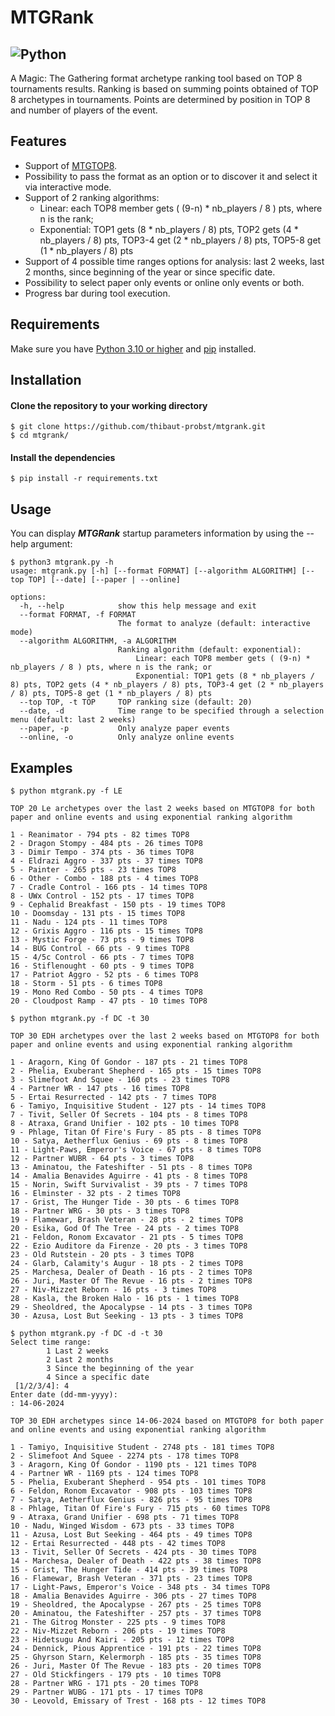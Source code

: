 # MTGRank
![Python](https://img.shields.io/badge/python-3.10%20%7C%203.11%20%7C%203.12-blue)  
---  
A Magic: The Gathering format archetype ranking tool based on TOP 8 tournaments results. Ranking is based on summing points obtained of TOP 8 archetypes in tournaments. Points are determined by position in TOP 8 and number of players of the event.

## Features

* Support of [MTGTOP8](https://mtgtop8.com).
* Possibility to pass the format as an option or to discover it and select it via interactive mode.
* Support of 2 ranking algorithms:
    * Linear: each TOP8 member gets ( (9-n) * nb_players / 8 ) pts, where n is the rank;
    * Exponential: TOP1 gets (8 * nb_players / 8) pts, TOP2 gets (4 * nb_players / 8) pts, TOP3-4 get (2 * nb_players / 8) pts, TOP5-8 get (1 * nb_players / 8) pts
* Support of 4 possible time ranges options for analysis: last 2 weeks, last 2 months, since beginning of the year or since specific date.
* Possibility to select paper only events or online only events or both.
* Progress bar during tool execution.

## Requirements

Make sure you have [Python 3.10 or higher](https://www.python.org/downloads/) and [pip](https://packaging.python.org/en/latest/tutorials/installing-packages/) installed.  

## Installation 

#### Clone the repository to your working directory 
```
$ git clone https://github.com/thibaut-probst/mtgrank.git
$ cd mtgrank/
```
#### Install the dependencies
```
$ pip install -r requirements.txt
```

## Usage 

You can display ***MTGRank*** startup parameters information by using the --help argument: 

```
$ python3 mtgrank.py -h
usage: mtgrank.py [-h] [--format FORMAT] [--algorithm ALGORITHM] [--top TOP] [--date] [--paper | --online]

options:
  -h, --help            show this help message and exit
  --format FORMAT, -f FORMAT
                        The format to analyze (default: interactive mode)
  --algorithm ALGORITHM, -a ALGORITHM
                        Ranking algorithm (default: exponential):
                            Linear: each TOP8 member gets ( (9-n) * nb_players / 8 ) pts, where n is the rank; or
                            Exponential: TOP1 gets (8 * nb_players / 8) pts, TOP2 gets (4 * nb_players / 8) pts, TOP3-4 get (2 * nb_players / 8) pts, TOP5-8 get (1 * nb_players / 8) pts
  --top TOP, -t TOP     TOP ranking size (default: 20)
  --date, -d            Time range to be specified through a selection menu (default: last 2 weeks)
  --paper, -p           Only analyze paper events
  --online, -o          Only analyze online events
```

## Examples
```
$ python mtgrank.py -f LE 

TOP 20 Le archetypes over the last 2 weeks based on MTGTOP8 for both paper and online events and using exponential ranking algorithm

1 - Reanimator - 794 pts - 82 times TOP8
2 - Dragon Stompy - 484 pts - 26 times TOP8
3 - Dimir Tempo - 374 pts - 36 times TOP8
4 - Eldrazi Aggro - 337 pts - 37 times TOP8
5 - Painter - 265 pts - 23 times TOP8
6 - Other - Combo - 188 pts - 4 times TOP8
7 - Cradle Control - 166 pts - 14 times TOP8
8 - UWx Control - 152 pts - 17 times TOP8
9 - Cephalid Breakfast - 150 pts - 19 times TOP8
10 - Doomsday - 131 pts - 15 times TOP8
11 - Nadu - 124 pts - 11 times TOP8
12 - Grixis Aggro - 116 pts - 15 times TOP8
13 - Mystic Forge - 73 pts - 9 times TOP8
14 - BUG Control - 66 pts - 9 times TOP8
15 - 4/5c Control - 66 pts - 7 times TOP8
16 - Stiflenought - 60 pts - 9 times TOP8
17 - Patriot Aggro - 52 pts - 6 times TOP8
18 - Storm - 51 pts - 6 times TOP8
19 - Mono Red Combo - 50 pts - 4 times TOP8
20 - Cloudpost Ramp - 47 pts - 10 times TOP8
```
```
$ python mtgrank.py -f DC -t 30

TOP 30 EDH archetypes over the last 2 weeks based on MTGTOP8 for both paper and online events and using exponential ranking algorithm

1 - Aragorn, King Of Gondor - 187 pts - 21 times TOP8
2 - Phelia, Exuberant Shepherd - 165 pts - 15 times TOP8
3 - Slimefoot And Squee - 160 pts - 23 times TOP8
4 - Partner WR - 147 pts - 16 times TOP8
5 - Ertai Resurrected - 142 pts - 7 times TOP8
6 - Tamiyo, Inquisitive Student - 127 pts - 14 times TOP8
7 - Tivit, Seller Of Secrets - 104 pts - 8 times TOP8
8 - Atraxa, Grand Unifier - 102 pts - 10 times TOP8
9 - Phlage, Titan Of Fire's Fury - 85 pts - 8 times TOP8
10 - Satya, Aetherflux Genius - 69 pts - 8 times TOP8
11 - Light-Paws, Emperor's Voice - 67 pts - 8 times TOP8
12 - Partner WUBR - 64 pts - 3 times TOP8
13 - Aminatou, the Fateshifter - 51 pts - 8 times TOP8
14 - Amalia Benavides Aguirre - 41 pts - 8 times TOP8
15 - Norin, Swift Survivalist - 39 pts - 7 times TOP8
16 - Elminster - 32 pts - 2 times TOP8
17 - Grist, The Hunger Tide - 30 pts - 6 times TOP8
18 - Partner WRG - 30 pts - 3 times TOP8
19 - Flamewar, Brash Veteran - 28 pts - 2 times TOP8
20 - Esika, God Of The Tree - 24 pts - 2 times TOP8
21 - Feldon, Ronom Excavator - 21 pts - 5 times TOP8
22 - Ezio Auditore da Firenze - 20 pts - 3 times TOP8
23 - Old Rutstein - 20 pts - 3 times TOP8
24 - Glarb, Calamity's Augur - 18 pts - 2 times TOP8
25 - Marchesa, Dealer of Death - 16 pts - 2 times TOP8
26 - Juri, Master Of The Revue - 16 pts - 2 times TOP8
27 - Niv-Mizzet Reborn - 16 pts - 3 times TOP8
28 - Kasla, the Broken Halo - 16 pts - 1 times TOP8
29 - Sheoldred, the Apocalypse - 14 pts - 3 times TOP8
30 - Azusa, Lost But Seeking - 13 pts - 3 times TOP8
```
```
$ python mtgrank.py -f DC -d -t 30
Select time range:
        1 Last 2 weeks
        2 Last 2 months
        3 Since the beginning of the year
        4 Since a specific date
 [1/2/3/4]: 4
Enter date (dd-mm-yyyy):
: 14-06-2024

TOP 30 EDH archetypes since 14-06-2024 based on MTGTOP8 for both paper and online events and using exponential ranking algorithm

1 - Tamiyo, Inquisitive Student - 2748 pts - 181 times TOP8
2 - Slimefoot And Squee - 2274 pts - 178 times TOP8
3 - Aragorn, King Of Gondor - 1190 pts - 121 times TOP8
4 - Partner WR - 1169 pts - 124 times TOP8
5 - Phelia, Exuberant Shepherd - 954 pts - 101 times TOP8
6 - Feldon, Ronom Excavator - 908 pts - 103 times TOP8
7 - Satya, Aetherflux Genius - 826 pts - 95 times TOP8
8 - Phlage, Titan Of Fire's Fury - 715 pts - 60 times TOP8
9 - Atraxa, Grand Unifier - 698 pts - 71 times TOP8
10 - Nadu, Winged Wisdom - 673 pts - 33 times TOP8
11 - Azusa, Lost But Seeking - 464 pts - 49 times TOP8
12 - Ertai Resurrected - 448 pts - 42 times TOP8
13 - Tivit, Seller Of Secrets - 424 pts - 30 times TOP8
14 - Marchesa, Dealer of Death - 422 pts - 38 times TOP8
15 - Grist, The Hunger Tide - 414 pts - 39 times TOP8
16 - Flamewar, Brash Veteran - 371 pts - 23 times TOP8
17 - Light-Paws, Emperor's Voice - 348 pts - 34 times TOP8
18 - Amalia Benavides Aguirre - 306 pts - 27 times TOP8
19 - Sheoldred, the Apocalypse - 267 pts - 25 times TOP8
20 - Aminatou, the Fateshifter - 257 pts - 37 times TOP8
21 - The Gitrog Monster - 225 pts - 9 times TOP8
22 - Niv-Mizzet Reborn - 206 pts - 19 times TOP8
23 - Hidetsugu And Kairi - 205 pts - 12 times TOP8
24 - Dennick, Pious Apprentice - 191 pts - 22 times TOP8
25 - Ghyrson Starn, Kelermorph - 185 pts - 35 times TOP8
26 - Juri, Master Of The Revue - 183 pts - 20 times TOP8
27 - Old Stickfingers - 179 pts - 10 times TOP8
28 - Partner WRG - 171 pts - 20 times TOP8
29 - Partner WUBG - 171 pts - 17 times TOP8
30 - Leovold, Emissary of Trest - 168 pts - 12 times TOP8
```